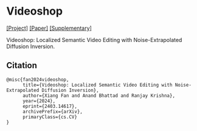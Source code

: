 # Videoshop

[[Project]](https://videoshop-editing.github.io/)
[[Paper]](https://arxiv.org/abs/2403.14617)
[[Supplementary]](https://videoshop-editing.github.io/static/supplementary)

Videoshop: Localized Semantic Video Editing with Noise-Extrapolated Diffusion Inversion.

## Citation

```
@misc{fan2024videoshop,
      title={Videoshop: Localized Semantic Video Editing with Noise-Extrapolated Diffusion Inversion}, 
      author={Xiang Fan and Anand Bhattad and Ranjay Krishna},
      year={2024},
      eprint={2403.14617},
      archivePrefix={arXiv},
      primaryClass={cs.CV}
}
```

